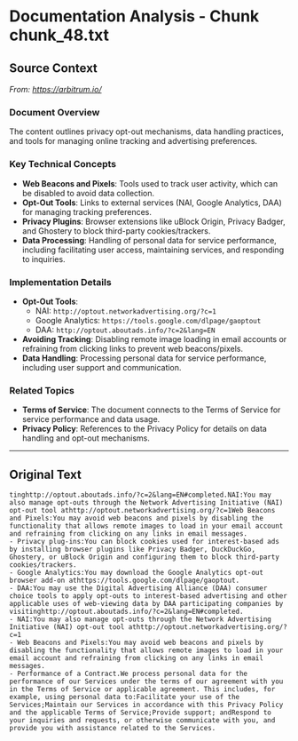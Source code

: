 # Documentation Analysis - Chunk chunk_48.txt

## Source Context
*From: https://arbitrum.io/*

### Document Overview  
The content outlines privacy opt-out mechanisms, data handling practices, and tools for managing online tracking and advertising preferences.  

### Key Technical Concepts  
- **Web Beacons and Pixels**: Tools used to track user activity, which can be disabled to avoid data collection.  
- **Opt-Out Tools**: Links to external services (NAI, Google Analytics, DAA) for managing tracking preferences.  
- **Privacy Plugins**: Browser extensions like uBlock Origin, Privacy Badger, and Ghostery to block third-party cookies/trackers.  
- **Data Processing**: Handling of personal data for service performance, including facilitating user access, maintaining services, and responding to inquiries.  

### Implementation Details  
- **Opt-Out Tools**:  
  - NAI: `http://optout.networkadvertising.org/?c=1`  
  - Google Analytics: `https://tools.google.com/dlpage/gaoptout`  
  - DAA: `http://optout.aboutads.info/?c=2&lang=EN`  
- **Avoiding Tracking**: Disabling remote image loading in email accounts or refraining from clicking links to prevent web beacons/pixels.  
- **Data Handling**: Processing personal data for service performance, including user support and communication.  

### Related Topics  
- **Terms of Service**: The document connects to the Terms of Service for service performance and data usage.  
- **Privacy Policy**: References to the Privacy Policy for details on data handling and opt-out mechanisms.

---

## Original Text
```
tinghttp://optout.aboutads.info/?c=2&lang=EN#completed.NAI:You may also manage opt-outs through the Network Advertising Initiative (NAI) opt-out tool athttp://optout.networkadvertising.org/?c=1Web Beacons and Pixels:You may avoid web beacons and pixels by disabling the functionality that allows remote images to load in your email account and refraining from clicking on any links in email messages.
- Privacy plug-ins:You can block cookies used for interest-based ads by installing browser plugins like Privacy Badger, DuckDuckGo, Ghostery, or uBlock Origin and configuring them to block third-party cookies/trackers.
- Google Analytics:You may download the Google Analytics opt-out browser add-on athttps://tools.google.com/dlpage/gaoptout.
- DAA:You may use the Digital Advertising Alliance (DAA) consumer choice tools to apply opt-outs to interest-based advertising and other applicable uses of web-viewing data by DAA participating companies by visitinghttp://optout.aboutads.info/?c=2&lang=EN#completed.
- NAI:You may also manage opt-outs through the Network Advertising Initiative (NAI) opt-out tool athttp://optout.networkadvertising.org/?c=1
- Web Beacons and Pixels:You may avoid web beacons and pixels by disabling the functionality that allows remote images to load in your email account and refraining from clicking on any links in email messages.
- Performance of a Contract.We process personal data for the performance of our Services under the terms of our agreement with you in the Terms of Service or applicable agreement. This includes, for example, using personal data to:Facilitate your use of the Services;Maintain our Services in accordance with this Privacy Policy and the applicable Terms of Service;Provide support; andRespond to your inquiries and requests, or otherwise communicate with you, and provide you with assistance related to the Services.
```